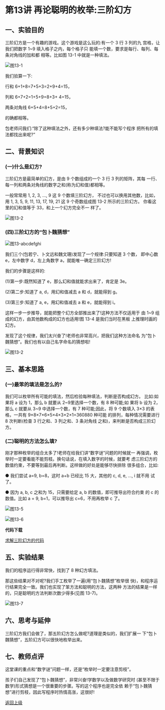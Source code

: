 # 第13讲 再论聪明的枚举:三阶幻方

## 一、实验目的
三阶幻方是一个有趣的游戏。这个游戏是这么玩的:有一个 3 行 3 列的九 宫格，让我们把数字 1~9 填入格子之内，每个格子只 能填一个数，要求是每行、每列、每条对角线的加和都
相等。比如图 13-1 中就是一种填法。

![图13-1](Figures/Lec13-1.png)

  我们验算一下:
  
  行和 6+1+8=7+5+3=2+9+4=15，
  
  列和 6+7+2=1+5+9=8+3+ 4=15，
  
  两条对角线 6+5+4=8+5+2=15，
  
  的确都相等。

包老师问我们:“除了这种填法之外，还有多少种填法?能不能写个程序 把所有的填法都找出来呢?”

## 二、背景知识

### (一)什么是幻方?
三阶幻方是最简单的幻方，是由 9 个数组成的一个 3 行 3 列的矩阵，其每 一行、每一列和两条对角线的数字之和(称为幻和值)都相等。
 
 一般常常用 1, 2, 3, ..., 9 这 9 个数填三阶幻方， 不过也可以换用其他数，比如，用 1, 3, 5, 9, 11, 13, 17, 19, 21 这 9 个奇数组成图 13-2 所示的三阶幻方。 你看这里的幻和值等于 33，和上一个幻方完全不一 样了。
 

![图13-2](Figures/Lec13-2.png)


### (四)三阶幻方的“包卜魏猜想”

![图13-abcdefghi](Figures/Lec13-abcdefghi.png)

我们三个(包若宁、卜文远和魏文珊)发现了一个规律:只要知道 3 个数， 即中心数 e，左中数字 d，左上角数字 a，就能唯一确定三阶幻方!

我们的步骤是这样的:

(1)第一步:既然知道了 e，那么幻和值就能求出来了，肯定是 3e。 

(2)第二步:知道了 a, d，用幻和值减去 a 和 d，就能得到 g。 

(3)第三步:知道了 a, e，用幻和值减去 a 和 e，就能得到 i。

这样一步一步推导，就能把整个幻方全部推出来了!这种方法不仅适用于 由 1~9 组成的幻方，由其他数构成的幻方也适用!图 13-4 是我们当时在黑板 上推理时画的幻方。

发现了这个规律，我们太兴奋了!老师也非常高兴，把我们这种方法命名 为“包卜魏猜想”。我们也有以自己名字命名的猜想啦!

![图13-2](Figures/Lec13-4.png)

## 三、基本思路

### (一)最笨的填法是怎么的?
我们可以枚举所有可能的填法，然后检验每种填法，判断是否构成幻方。 比如:如果将 a 设为 1，那么 b 就要从 2~9里选择一个数，有 8 种可能;如 果将 b 设为 2，那么 c 就要从 3~9 中选择一个数，有 7 种可能;因此，将 9 个数填入 3×3 的表格，一共有 9×8×7×6×5×4×3×2×1=360880 种可能 的排列，每种情况需要进行 8 次判断(检查 3 行之和、3 列之和、3 条对角线 之和)，来判断是否构成三阶幻方。

### (二)聪明的方法怎么填?
刚才那种枚举的组合太多了!老师在给我们讲“数字谜”问题的时候就一 再强调，枚举时一定要看能不能剪枝。换句话说，在填入数字的时候，就要考 虑三阶幻方的数值约束，不要等到最后再判断。这样做的好处是能够尽快排除
很多组合，比如:

● 我们尝试 a=9, b=8，这时 a+b 已经比 15 大，其他的 c, d, e, ..., i 就不用
试了。

● 因为 a, b, c 之和为 15，只需要给定 a, b 的数值，即可推导出符合约束
的 c 的数值。比如 a = 9, b=1，可以推导出 c=6，不用再枚举 c 了。

![图13-5](Figures/Lec13-5.png)

![图13-6](Figures/Lec13-6.png)


**代码下载** 

[求解三阶幻方的代码](Code/第13讲-三阶幻方.sb3) 



## 五、实验结果

我们的程序运行得非常快，找到了 8 种幻方填法。

那这些结果对不对呢?我们手工枚举了一遍(用“包卜魏猜想”枚举很 快)，和程序运行结果完全一致。我们也实现了笨方法和聪明的方法，这两种 方法的结果是一样的，只是聪明的方法判断次数少得多(见图 13-7)。


![图13-7](Figures/Lec13-7.png)


## 六、思考与延伸

三阶幻方我们会做了，那五阶幻方怎么做呢?道理是类似的，我们扩展一 下“包卜魏猜想”，五阶幻方可以很快地枚举出来。


## 七、教师点评

这堂课的重点和“数字谜”问题一样，还是“枚举时一定要注意剪枝”。

孩子们自己发现了“包卜魏猜想”，非常兴奋!学数学以及做数学研究时 (甚至不限于数学)形式猜想是一个很重要的步骤。写的这个程序也是完全依
赖于“包卜魏猜想”进行剪枝，因此写程序时热情高涨，这很好!


[返回上级](index.md)
